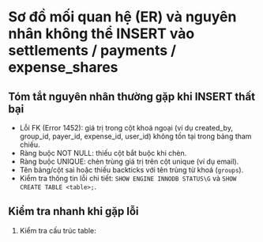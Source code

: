 # Sơ đồ mối quan hệ (ER) và nguyên nhân không thể INSERT vào settlements / payments / expense_shares

## Tóm tắt nguyên nhân thường gặp khi INSERT thất bại
- Lỗi FK (Error 1452): giá trị trong cột khoá ngoại (ví dụ created_by, group_id, payer_id, expense_id, user_id) không tồn tại trong bảng tham chiếu.  
- Ràng buộc NOT NULL: thiếu cột bắt buộc khi chèn.  
- Ràng buộc UNIQUE: chèn trùng giá trị trên cột unique (ví dụ email).  
- Tên bảng/cột sai hoặc thiếu backticks với tên trùng từ khoá (`groups`).  
- Kiểm tra thông tin lỗi chi tiết: `SHOW ENGINE INNODB STATUS\G` và `SHOW CREATE TABLE <table>;`.

## Kiểm tra nhanh khi gặp lỗi
1. Kiểm tra cấu trúc table: